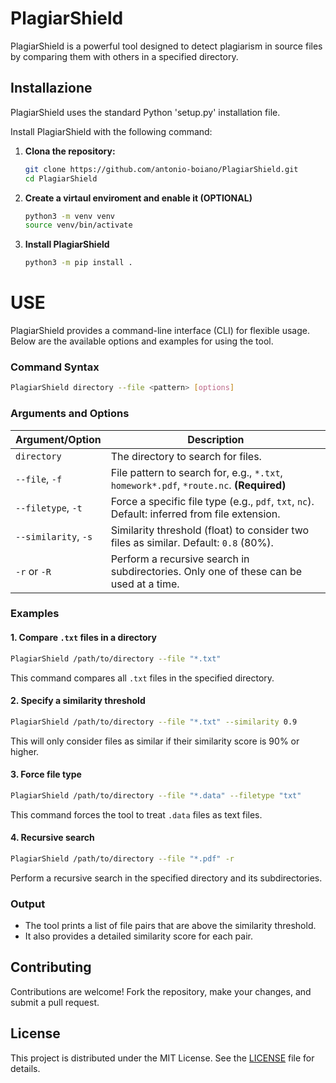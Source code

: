
# PlagiarShield

PlagiarShield is a powerful tool designed to detect plagiarism in source files by comparing them with others in a specified directory.
## Installazione

PlagiarShield uses the standard Python 'setup.py' installation file.

Install PlagiarShield with the following command:

1. **Clona the repository:**

   ```bash
   git clone https://github.com/antonio-boiano/PlagiarShield.git
   cd PlagiarShield
2. **Create a virtaul enviroment and enable it (OPTIONAL)**
   ```bash
   python3 -m venv venv
   source venv/bin/activate
3. **Install PlagiarShield**
   ```bash
   python3 -m pip install .
   
USE
================
PlagiarShield provides a command-line interface (CLI) for flexible usage. Below are the available options and examples for using the tool.

### Command Syntax

```bash
PlagiarShield directory --file <pattern> [options]
```

### Arguments and Options

| Argument/Option     | Description                                                                                       |
|---------------------|---------------------------------------------------------------------------------------------------|
| `directory`         | The directory to search for files.                                                               |
| `--file`, `-f`      | File pattern to search for, e.g., `*.txt`, `homework*.pdf`, `*route.nc`. **(Required)**           |
| `--filetype`, `-t`  | Force a specific file type (e.g., `pdf`, `txt`, `nc`). Default: inferred from file extension.     |
| `--similarity`, `-s`| Similarity threshold (float) to consider two files as similar. Default: `0.8` (80%).             |
| `-r` or `-R`        | Perform a recursive search in subdirectories. Only one of these can be used at a time.           |

### Examples

#### 1. Compare `.txt` files in a directory

```bash
PlagiarShield /path/to/directory --file "*.txt"
```

This command compares all `.txt` files in the specified directory.

#### 2. Specify a similarity threshold

```bash
PlagiarShield /path/to/directory --file "*.txt" --similarity 0.9
```

This will only consider files as similar if their similarity score is 90% or higher.

#### 3. Force file type

```bash
PlagiarShield /path/to/directory --file "*.data" --filetype "txt"
```

This command forces the tool to treat `.data` files as text files.

#### 4. Recursive search

```bash
PlagiarShield /path/to/directory --file "*.pdf" -r
```

Perform a recursive search in the specified directory and its subdirectories.

### Output

- The tool prints a list of file pairs that are above the similarity threshold.
- It also provides a detailed similarity score for each pair.

## Contributing

Contributions are welcome! Fork the repository, make your changes, and submit a pull request.

## License

This project is distributed under the MIT License. See the [LICENSE](LICENSE) file for details.
